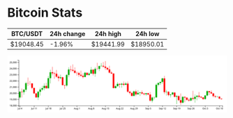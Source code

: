 # Bitcoin Stats

BTC/USDT|24h change|24h high|24h low|
|---|---|---|---|
|$19048.45|-1.96%|$19441.99|$18950.01|

<img src="./chart.svg">

